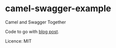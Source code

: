 # camel-swagger-example
Camel and Swagger Together

Code to go with [blog post](http://icantrap.github.io/2015/01/11/swagger-integration-with-standalone-camel-using-embedded-jetty/).

Licence:  MIT
